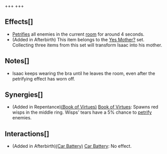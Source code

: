 +++
+++

Effects[]
---------


* [Petrifies](/wiki/Petrification "Petrification") all enemies in the current [room](/wiki/Room "Room") for around 4 seconds.
* (Added in Afterbirth) This item belongs to the [Yes Mother?](/wiki/Yes_Mother%3F "Yes Mother?") set. Collecting three items from this set will transform Isaac into his mother.


Notes[]
-------


* Isaac keeps wearing the bra until he leaves the room, even after the petrifying effect has worn off.


Synergies[]
-----------


* (Added in Repentance)[(Book of Virtues)](/wiki/Book_of_Virtues "Book of Virtues") [Book of Virtues](/wiki/Book_of_Virtues "Book of Virtues"): Spawns red wisps in the middle ring. Wisps' tears have a 5% chance to [petrify](/wiki/Status_Effects "Status Effects") enemies.


Interactions[]
--------------


* (Added in Afterbirth)[(Car Battery)](/wiki/Car_Battery "Car Battery") [Car Battery](/wiki/Car_Battery "Car Battery"): No effect.


